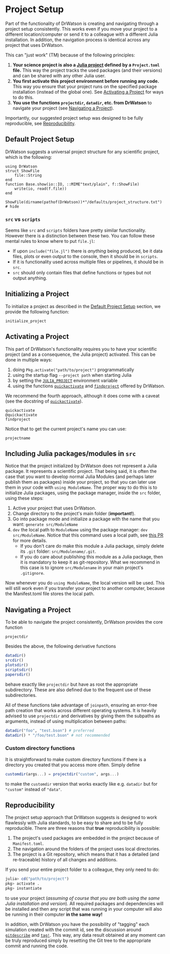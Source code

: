 # Project Setup

Part of the functionality of DrWatson is creating and navigating through a project setup consistently. This works even if you move your project to a different location/computer or send it to a colleague with a different Julia installation. In addition, the navigation process is identical across any project that uses DrWatson.

This can "just work" (TM) because of the following principles:

1. **Your science project is also a [Julia project](https://julialang.github.io/Pkg.jl/v1/environments/) defined by a `Project.toml` file.** This way the project tracks the used packages (and their versions) and can be shared with any other Julia user.
2. **You first activate this project environment before running any code.** This way you ensure that your project runs on the specified package installation (instead of the global one). See [Activating a Project](@ref) for ways to do this.
3. **You use the functions `projectdir`, `datadir`, etc. from DrWatson** to navigate your project (see [Navigating a Project](@ref)).

Importantly, our suggested project setup was designed to be fully reproducible, see [Reproducibility](@ref).

## Default Project Setup

DrWatson suggests a universal project structure for any scientific project, which is the following:

```@setup project
using DrWatson
struct ShowFile
    file::String
end
function Base.show(io::IO, ::MIME"text/plain", f::ShowFile)
    write(io, read(f.file))
end
```
```@example project
ShowFile(dirname(pathof(DrWatson))*"/defaults/project_structure.txt") # hide
```

### `src` vs `scripts`
Seems like `src` and `scripts` folders have pretty similar functionality. However there is a distinction between these two. You can follow these mental rules to know where to put `file.jl`:

* If upon `include("file.jl")` there is _anything_ being produced, be it data files, plots or even output to the console, then it should be in `scripts`.
* If it is functionality used across multiple files or pipelines, it should be in `src`.
* `src` should only contain files that define functions or types but not output anything.

## Initializing a Project

To initialize a project as described in the [Default Project Setup](@ref) section, we provide the following function:
```@docs
initialize_project
```


## Activating a Project
This part of DrWatson's functionality requires you to have your scientific project (and as a consequence, the Julia project) activated.
This can be done in multiple ways:
   1. doing `Pkg.activate("path/to/project")` programmatically
   2. using the startup flag `--project path` when starting Julia
   3. by setting the [`JULIA_PROJECT`](https://docs.julialang.org/en/latest/manual/environment-variables/#JULIA_PROJECT-1) environment variable
   4. using the functions [`quickactivate`](@ref) and [`findproject`](@ref) offered by DrWatson.

We recommend the fourth approach, although it does come with a caveat (see the docstring of [`quickactivate`](@ref)).

```@docs
quickactivate
@quickactivate
findproject
```

Notice that to get the current project's name you can use:
```@docs
projectname
```

## Including Julia packages/modules in `src`
Notice that the project initialized by DrWatson does not represent a Julia package. It represents a scientific project. That being said, it is often the case that you want to develop normal Julia Modules (and perhaps later publish them as packages) inside your project, so that you can later use them in your code with `using ModuleName`. The proper way to do this is to initialize Julia packages, using the package manager, inside the `src` folder, using these steps:

1. Active your project that uses DrWatson.
2. Change directory to the project's main folder (**important!**).
3. Go into package mode and initialize a package with the name that you want: `generate src/ModuleName`
4. `dev` the local path to `ModuleName` using the package manager: `dev src/ModuleName`. Notice that this command uses a local path, see [this PR](https://github.com/JuliaLang/Pkg.jl/pull/1215) for more details.
   * If you don't care do make this module a Julia package, simply delete its `.git` folder: `src/Modulename/.git`.
   * If you do care about publishing this module as a Julia package, then it is mandatory to keep it as git-repository. What we recommend in this case is to ignore `src/Modulename` in your main project's `.gitignore`.

Now whenever you do `using ModuleName`, the local version will be used. This will still work even if you transfer your project to another computer, because the Manifest.toml file stores the local path.

## Navigating a Project
To be able to navigate the project consistently, DrWatson provides the core function
```@docs
projectdir
```

Besides the above, the following derivative functions
```julia
datadir()
srcdir()
plotsdir()
scriptsdir()
papersdir()
```
behave exactly like `projectdir` but have as root the appropriate subdirectory. These are also defined due to the frequent use of these subdirectories.

All of these functions take advantage of `joinpath`, ensuring an error-free path creation that works across different operating systems. It is heavily advised to use `projectdir` and derivatives by giving them the subpaths as arguments, instead of using multiplication between paths:
```julia
datadir("foo", "test.bson") # preferred
datadir() * "/foo/test.bson" # not recommended
```

### Custom directory functions

It is straightforward to make custom directory functions if there is a directory you created that you access more often. Simply define
```julia
customdir(args...) = projectdir("custom", args...)
```
to make the `customdir` version that works exactly like e.g. `datadir` but for `"custom"` instead of `"data"`.

## Reproducibility
The project setup approach that DrWatson suggests is designed to work flawlessly with Julia standards, to be easy to share and to be fully reproducible. There are three reasons that **true** reproducibility is possible:
1. The project's used packages are embedded in the project because of `Manifest.toml`.
2. The navigation around the folders of the project uses local directories.
3. The project is a Git repository, which means that it has a detailed (and re-traceable) history of all changes and additions.

If you send your entire project folder to a colleague, they only need to do:
```julia
julia> cd("path/to/project")
pkg> activate .
pkg> instantiate
```
to use your project (*assuming of course that you are both using the same Julia installation and version*).
All required packages and dependencies will be installed and then any script that was running in your computer will also be running in their computer **in the same way!**

In addition, with DrWatson you have the possibility of "tagging" each simulation created with the commit id, see the discussion around [`gitdescribe`](@ref) and [`tag!`](@ref).
This way, any data result obtained at any moment can be truly reproduced simply by resetting the Git tree to the appropriate commit and running the code.
